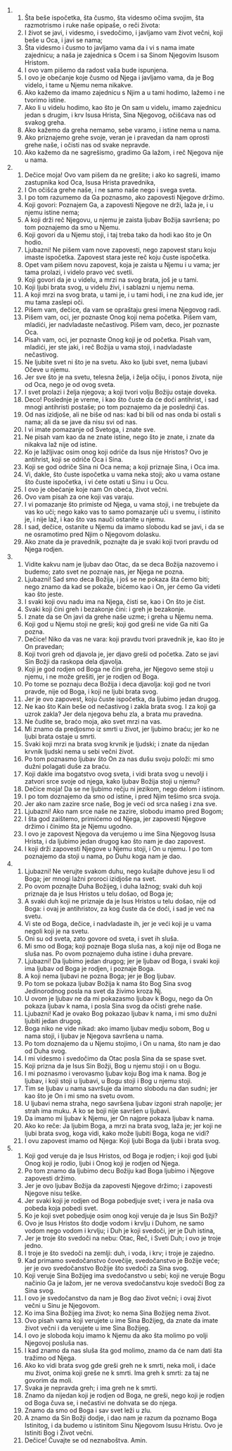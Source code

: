 <ol>
  <li>
    <ol>
      <li>Šta beše ispočetka, šta čusmo, šta videsmo očima svojim, šta razmotrismo i ruke naše opipaše, o reči života:</li>
      <li>I život se javi, i videsmo, i svedočimo, i javljamo vam život večni, koji beše u Oca, i javi se nama;</li>
      <li>Šta videsmo i čusmo to javljamo vama da i vi s nama imate zajednicu; a naša je zajednica s Ocem i sa Sinom Njegovim Isusom Hristom.</li>
      <li>I ovo vam pišemo da radost vaša bude ispunjena.</li>
      <li>I ovo je obećanje koje čusmo od Njega i javljamo vama, da je Bog videlo, i tame u Njemu nema nikakve.</li>
      <li>Ako kažemo da imamo zajednicu s Njim a u tami hodimo, lažemo i ne tvorimo istine.</li>
      <li>Ako li u videlu hodimo, kao što je On sam u videlu, imamo zajednicu jedan s drugim, i krv Isusa Hrista, Sina Njegovog, očišćava nas od svakog greha.</li>
      <li>Ako kažemo da greha nemamo, sebe varamo, i istine nema u nama.</li>
      <li>Ako priznajemo grehe svoje, veran je i pravedan da nam oprosti grehe naše, i očisti nas od svake nepravde.</li>
      <li>Ako kažemo da ne sagrešismo, gradimo Ga lažom, i reč Njegova nije u nama.</li>
    </ol>
  </li>
  <li>
    <ol>
      <li>Dečice moja! Ovo vam pišem da ne grešite; i ako ko sagreši, imamo zastupnika kod Oca, Isusa Hrista pravednika,</li>
      <li>I On očišća grehe naše, i ne samo naše nego i svega sveta.</li>
      <li>I po tom razumemo da Ga poznasmo, ako zapovesti Njegove držimo.</li>
      <li>Koji govori: Poznajem Ga, a zapovesti Njegove ne drži, laža je, i u njemu istine nema;</li>
      <li>A koji drži reč Njegovu, u njemu je zaista ljubav Božija savršena; po tom poznajemo da smo u Njemu.</li>
      <li>Koji govori da u Njemu stoji, i taj treba tako da hodi kao što je On hodio.</li>
      <li>Ljubazni! Ne pišem vam nove zapovesti, nego zapovest staru koju imaste ispočetka. Zapovest stara jeste reč koju čuste ispočetka.</li>
      <li>Opet vam pišem novu zapovest, koja je zaista u Njemu i u vama; jer tama prolazi, i videlo pravo već svetli.</li>
      <li>Koji govori da je u videlu, a mrzi na svog brata, još je u tami.</li>
      <li>Koji ljubi brata svog, u videlu živi, i sablazni u njemu nema.</li>
      <li>A koji mrzi na svog brata, u tami je, i u tami hodi, i ne zna kud ide, jer mu tama zaslepi oči.</li>
      <li>Pišem vam, dečice, da vam se opraštaju gresi imena Njegovog radi.</li>
      <li>Pišem vam, oci, jer poznaste Onog koji nema početka. Pišem vam, mladići, jer nadvladaste nečastivog. Pišem vam, deco, jer poznaste Oca.</li>
      <li>Pisah vam, oci, jer poznaste Onog koji je od početka. Pisah vam, mladići, jer ste jaki, i reč Božija u vama stoji, i nadvladaste nečastivog.</li>
      <li>Ne ljubite svet ni što je na svetu. Ako ko ljubi svet, nema ljubavi Očeve u njemu.</li>
      <li>Jer sve što je na svetu, telesna želja, i želja očiju, i ponos života, nije od Oca, nego je od ovog sveta.</li>
      <li>I svet prolazi i želja njegova; a koji tvori volju Božiju ostaje doveka.</li>
      <li>Deco! Poslednje je vreme, i kao što čuste da će doći antihrist, i sad mnogi antihristi postaše; po tom poznajemo da je poslednji čas.</li>
      <li>Od nas izidjoše, ali ne biše od nas: kad bi bili od nas onda bi ostali s nama; ali da se jave da nisu svi od nas.</li>
      <li>I vi imate pomazanje od Svetoga, i znate sve.</li>
      <li>Ne pisah vam kao da ne znate istine, nego što je znate, i znate da nikakva laž nije od istine.</li>
      <li>Ko je lažljivac osim onog koji odriče da Isus nije Hristos? Ovo je antihrist, koji se odriče Oca i Sina.</li>
      <li>Koji se god odriče Sina ni Oca nema; a koji priznaje Sina, i Oca ima.</li>
      <li>Vi, dakle, što čuste ispočetka u vama neka stoji; ako u vama ostane što čuste ispočetka, i vi ćete ostati u Sinu i u Ocu.</li>
      <li>I ovo je obećanje koje nam On obeća, život večni.</li>
      <li>Ovo vam pisah za one koji vas varaju.</li>
      <li>I vi pomazanje što primiste od Njega, u vama stoji, i ne trebujete da vas ko uči; nego kako vas to samo pomazanje uči u svemu, i istinito je, i nije laž, i kao što vas nauči ostanite u njemu.</li>
      <li>I sad, dečice, ostanite u Njemu da imamo slobodu kad se javi, i da se ne osramotimo pred Njim o Njegovom dolasku.</li>
      <li>Ako znate da je pravednik, poznajte da je svaki koji tvori pravdu od Njega rodjen.</li>
    </ol>
  </li>
  <li>
    <ol>
      <li>Vidite kakvu nam je ljubav dao Otac, da se deca Božija nazovemo i budemo; zato svet ne poznaje nas, jer Njega ne pozna.</li>
      <li>Ljubazni! Sad smo deca Božija, i još se ne pokaza šta ćemo biti; nego znamo da kad se pokaže, bićemo kao i On, jer ćemo Ga videti kao što jeste.</li>
      <li>I svaki koji ovu nadu ima na Njega, čisti se, kao i On što je čist.</li>
      <li>Svaki koji čini greh i bezakonje čini: i greh je bezakonje.</li>
      <li>I znate da se On javi da grehe naše uzme; i greha u Njemu nema.</li>
      <li>Koji god u Njemu stoji ne greši; koji god greši ne vide Ga niti Ga pozna.</li>
      <li>Dečice! Niko da vas ne vara: koji pravdu tvori pravednik je, kao što je On pravedan;</li>
      <li>Koji tvori greh od djavola je, jer djavo greši od početka. Zato se javi Sin Božji da raskopa dela djavolja.</li>
      <li>Koji je god rodjen od Boga ne čini greha, jer Njegovo seme stoji u njemu, i ne može grešiti, jer je rodjen od Boga.</li>
      <li>Po tome se poznaju deca Božija i deca djavolja: koji god ne tvori pravde, nije od Boga, i koji ne ljubi brata svog.</li>
      <li>Jer je ovo zapovest, koju čuste ispočetka, da ljubimo jedan drugog.</li>
      <li>Ne kao što Kain beše od nečastivog i zakla brata svog. I za koji ga uzrok zakla? Jer dela njegova behu zla, a brata mu pravedna.</li>
      <li>Ne čudite se, braćo moja, ako svet mrzi na vas.</li>
      <li>Mi znamo da predjosmo iz smrti u život, jer ljubimo braću; jer ko ne ljubi brata ostaje u smrti.</li>
      <li>Svaki koji mrzi na brata svog krvnik je ljudski; i znate da nijedan krvnik ljudski nema u sebi večni život.</li>
      <li>Po tom poznasmo ljubav što On za nas dušu svoju položi: mi smo dužni polagati duše za braću.</li>
      <li>Koji dakle ima bogatstvo ovog sveta, i vidi brata svog u nevolji i zatvori srce svoje od njega, kako ljubav Božija stoji u njemu?</li>
      <li>Dečice moja! Da se ne ljubimo rečju ni jezikom, nego delom i istinom.</li>
      <li>I po tom doznajemo da smo od istine, i pred Njim tešimo srca svoja.</li>
      <li>Jer ako nam zazire srce naše, Bog je veći od srca našeg i zna sve.</li>
      <li>Ljubazni! Ako nam srce naše ne zazire, slobodu imamo pred Bogom;</li>
      <li>I šta god zaištemo, primićemo od Njega, jer zapovesti Njegove držimo i činimo šta je Njemu ugodno.</li>
      <li>I ovo je zapovest Njegova da verujemo u ime Sina Njegovog Isusa Hrista, i da ljubimo jedan drugog kao što nam je dao zapovest.</li>
      <li>I koji drži zapovesti Njegove u Njemu stoji, i On u njemu. I po tom poznajemo da stoji u nama, po Duhu koga nam je dao.</li>
    </ol>
  </li>
  <li>
    <ol>
      <li>Ljubazni! Ne verujte svakom duhu, nego kušajte duhove jesu li od Boga; jer mnogi lažni proroci izidjoše na svet.</li>
      <li>Po ovom poznajte Duha Božijeg, i duha lažnog; svaki duh koji priznaje da je Isus Hristos u telu došao, od Boga je;</li>
      <li>A svaki duh koji ne priznaje da je Isus Hristos u telu došao, nije od Boga: i ovaj je antihristov, za kog čuste da će doći, i sad je već na svetu.</li>
      <li>Vi ste od Boga, dečice, i nadvladaste ih, jer je veći koji je u vama negoli koji je na svetu.</li>
      <li>Oni su od sveta, zato govore od sveta, i svet ih sluša.</li>
      <li>Mi smo od Boga; koji poznaje Boga sluša nas, a koji nije od Boga ne sluša nas. Po ovom poznajemo duha istine i duha prevare.</li>
      <li>Ljubazni! Da ljubimo jedan drugog; jer je ljubav od Boga, i svaki koji ima ljubav od Boga je rodjen, i poznaje Boga.</li>
      <li>A koji nema ljubavi ne pozna Boga; jer je Bog ljubav.</li>
      <li>Po tom se pokaza ljubav Božija k nama što Bog Sina svog Jedinorodnog posla na svet da živimo kroza Nj.</li>
      <li>U ovom je ljubav ne da mi pokazasmo ljubav k Bogu, nego da On pokaza ljubav k nama, i posla Sina svog da očisti grehe naše.</li>
      <li>Ljubazni! Kad je ovako Bog pokazao ljubav k nama, i mi smo dužni ljubiti jedan drugog.</li>
      <li>Boga niko ne vide nikad: ako imamo ljubav medju sobom, Bog u nama stoji, i ljubav je Njegova savršena u nama.</li>
      <li>Po tom doznajemo da u Njemu stojimo, i On u nama, što nam je dao od Duha svog.</li>
      <li>I mi videsmo i svedočimo da Otac posla Sina da se spase svet.</li>
      <li>Koji prizna da je Isus Sin Božji, Bog u njemu stoji i on u Bogu.</li>
      <li>I mi poznasmo i verovasmo ljubav koju Bog ima k nama. Bog je ljubav, i koji stoji u ljubavi, u Bogu stoji i Bog u njemu stoji.</li>
      <li>Tim se ljubav u nama savršuje da imamo slobodu na dan sudni; jer kao što je On i mi smo na svetu ovom.</li>
      <li>U ljubavi nema straha, nego savršena ljubav izgoni strah napolje; jer strah ima muku. A ko se boji nije savršen u ljubavi.</li>
      <li>Da imamo mi ljubav k Njemu, jer On najpre pokaza ljubav k nama.</li>
      <li>Ako ko reče: Ja ljubim Boga, a mrzi na brata svog, laža je; jer koji ne ljubi brata svog, koga vidi, kako može ljubiti Boga, koga ne vidi?</li>
      <li>I ovu zapovest imamo od Njega: Koji ljubi Boga da ljubi i brata svog.</li>
    </ol>
  </li>
  <li>
    <ol>
      <li>Koji god veruje da je Isus Hristos, od Boga je rodjen; i koji god ljubi Onog koji je rodio, ljubi i Onog koji je rodjen od Njega.</li>
      <li>Po tom znamo da ljubimo decu Božiju kad Boga ljubimo i Njegove zapovesti držimo.</li>
      <li>Jer je ovo ljubav Božija da zapovesti Njegove držimo; i zapovesti Njegove nisu teške.</li>
      <li>Jer svaki koji je rodjen od Boga pobedjuje svet; i vera je naša ova pobeda koja pobedi svet.</li>
      <li>Ko je koji svet pobedjuje osim onog koji veruje da je Isus Sin Božji?</li>
      <li>Ovo je Isus Hristos što dodje vodom i krvlju i Duhom, ne samo vodom nego vodom i krvlju; i Duh je koji svedoči, jer je Duh istina,</li>
      <li>Jer je troje što svedoči na nebu: Otac, Reč, i Sveti Duh; i ovo je troje jedno.</li>
      <li>I troje je što svedoči na zemlji: duh, i voda, i krv; i troje je zajedno.</li>
      <li>Kad primamo svedočanstvo čovečije, svedočanstvo je Božije veće; jer je ovo svedočanstvo Božije što svedoči za Sina svog.</li>
      <li>Koji veruje Sina Božijeg ima svedočanstvo u sebi; koji ne veruje Bogu načinio Ga je lažom, jer ne verova svedočanstvu koje svedoči Bog za Sina svog.</li>
      <li>I ovo je svedočanstvo da nam je Bog dao život večni; i ovaj život večni u Sinu je Njegovom.</li>
      <li>Ko ima Sina Božijeg ima život; ko nema Sina Božijeg nema život.</li>
      <li>Ovo pisah vama koji verujete u ime Sina Božijeg, da znate da imate život večni i da verujete u ime Sina Božijeg.</li>
      <li>I ovo je sloboda koju imamo k Njemu da ako šta molimo po volji Njegovoj posluša nas.</li>
      <li>I kad znamo da nas sluša šta god molimo, znamo da će nam dati šta tražimo od Njega.</li>
      <li>Ako ko vidi brata svog gde greši greh ne k smrti, neka moli, i daće mu život, onima koji greše ne k smrti. Ima greh k smrti: za taj ne govorim da moli.</li>
      <li>Svaka je nepravda greh; i ima greh ne k smrti.</li>
      <li>Znamo da nijedan koji je rodjen od Boga, ne greši, nego koji je rodjen od Boga čuva se, i nečastivi ne dohvata se do njega.</li>
      <li>Znamo da smo od Boga i sav svet leži u zlu.</li>
      <li>A znamo da Sin Božji dodje, i dao nam je razum da poznamo Boga Istinitog, i da budemo u istinitom Sinu Njegovom Isusu Hristu. Ovo je Istiniti Bog i Život večni.</li>
      <li>Dečice! Čuvajte se od neznaboštva. Amin.</li>
    </ol>
  </li>
</ol>